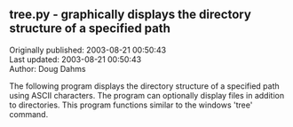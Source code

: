 ## tree.py - graphically displays the directory structure of a specified path  
Originally published: 2003-08-21 00:50:43  
Last updated: 2003-08-21 00:50:43  
Author: Doug Dahms  
  
The following program displays the directory structure of a specified path using ASCII characters. The program can optionally display files in addition to directories. This program functions similar to the windows 'tree' command.